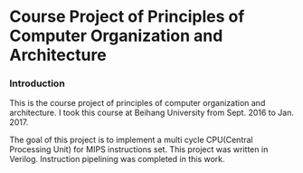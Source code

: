 # Course Project of Principles of Computer Organization and Architecture

### Introduction

This is the course project of principles of computer organization and architecture. I took this course at Beihang University from Sept. 2016 to Jan. 2017. 

The goal of this project is to implement a multi cycle CPU(Central Processing Unit) for MIPS instructions set. This project was written in Verilog. Instruction pipelining was completed in this work.





